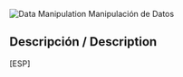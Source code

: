 
![Data Manipulation Manipulación de Datos](https://user-images.githubusercontent.com/97610610/181047662-bb5c8611-4f56-47ba-a7fc-cc43649573ff.png)

## Descripción / Description
[ESP] 
